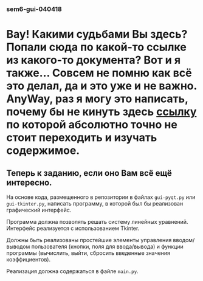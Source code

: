 ### sem6-gui-040418

# Вау! Какими судьбами Вы здесь? Попали сюда по какой-то ссылке из какого-то документа? Вот и я также... Совсем не помню как всё это делал, да и это уже и не важно. AnyWay, раз я могу это написать, почему бы не кинуть здесь [ссылку](https://vk.com/rihan_zer0) по которой абсолютно точно не стоит переходить и изучать содержимое.
## Теперь к заданию, если оно Вам всё ещё интересно.

На основе кода, размещенного в репозитории в файлах ```gui-pyqt.py``` или ```gui-tkinter.py```, написать программу, в которой был бы реализован графический интерфейс. 

Программа должна позволять решать систему линейных уравнений. Интерфейс реализуется с использованием Tkinter.

Должны быть реализованы простейшие элементы управления вводом/выводом пользователя (кнопки, поля для ввода/вывода) и функции программы (вычислить, выйти, сбросить введенные значения коэффициентов). 

Реализация должна содержаться в файле ```main.py```.
